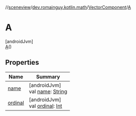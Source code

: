 //[sceneview](../../../../index.md)/[dev.romainguy.kotlin.math](../../index.md)/[VectorComponent](../index.md)/[A](index.md)

# A

[androidJvm]\
[A](index.md)()

## Properties

| Name | Summary |
|---|---|
| [name](../../../io.github.sceneview.texture/-texture-loader/-texture-type/-c-o-l-o-r/index.md#-372974862%2FProperties%2F-1571379623) | [androidJvm]<br>val [name](../../../io.github.sceneview.texture/-texture-loader/-texture-type/-c-o-l-o-r/index.md#-372974862%2FProperties%2F-1571379623): [String](https://kotlinlang.org/api/latest/jvm/stdlib/kotlin/-string/index.html) |
| [ordinal](../../../io.github.sceneview.texture/-texture-loader/-texture-type/-c-o-l-o-r/index.md#-739389684%2FProperties%2F-1571379623) | [androidJvm]<br>val [ordinal](../../../io.github.sceneview.texture/-texture-loader/-texture-type/-c-o-l-o-r/index.md#-739389684%2FProperties%2F-1571379623): [Int](https://kotlinlang.org/api/latest/jvm/stdlib/kotlin/-int/index.html) |
